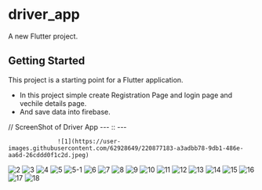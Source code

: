 # driver_app

A new Flutter project.

## Getting Started

This project is a starting point for a Flutter application.
* In this project simple create Registration Page and login page and vechile details page.
* And save data into firebase.


// ScreenShot of Driver App  --- :: ---




                  ![1](https://user-images.githubusercontent.com/62928649/220877183-a3adbb78-9db1-486e-aa6d-26cddd0f1c2d.jpeg)
![2](https://user-images.githubusercontent.com/62928649/220877191-a8e52b2a-5402-49a3-91ce-50045559271d.jpeg)
![3](https://user-images.githubusercontent.com/62928649/220877195-b65b1809-24d3-477d-97ca-5df6c303d4f4.jpeg)
![4](https://user-images.githubusercontent.com/62928649/220877200-d10fe8c7-6a6e-42f5-a7eb-48ce0b935f2b.jpeg)
![5](https://user-images.githubusercontent.com/62928649/220877203-a381f0e5-61fc-4d0c-94d0-e53369aac028.jpeg)
![5-1](https://user-images.githubusercontent.com/62928649/220877210-91a51592-694d-474c-8964-1c0c462cae70.jpeg)
![6](https://user-images.githubusercontent.com/62928649/220877216-b5f25756-5018-45bd-a707-aeaede7046c5.jpeg)
![7](https://user-images.githubusercontent.com/62928649/220877221-d099b5a0-961a-41d8-9be3-e948fa54c739.jpeg)
![8](https://user-images.githubusercontent.com/62928649/220877224-6ae5bdc3-9e14-49d4-a135-2aadbb576dea.jpeg)
![9](https://user-images.githubusercontent.com/62928649/220877229-6ee2b990-7105-4754-861a-d6368dc1866b.jpeg)
![10](https://user-images.githubusercontent.com/62928649/220877235-6db324e1-fe06-4bbd-a7b7-5589aa63e8c2.jpeg)
![11](https://user-images.githubusercontent.com/62928649/220877240-7bcd920a-871c-47d7-acce-26fefb820eb2.jpeg)
![12](https://user-images.githubusercontent.com/62928649/220877247-82a9724b-f4d3-404a-b9fb-ae43b3ee28e4.jpeg)
![13](https://user-images.githubusercontent.com/62928649/220877253-2a5604e6-0d61-4525-bca5-7d5227dcdcd4.jpeg)
![14](https://user-images.githubusercontent.com/62928649/220877254-2212086b-6787-4663-87a3-8c16ed9e4263.jpeg)
![15](https://user-images.githubusercontent.com/62928649/220877258-742a14ec-3c3a-45da-a78a-664d1a486b94.jpeg)
![16](https://user-images.githubusercontent.com/62928649/220877263-8f86ddd8-4304-412f-b087-06e4d3e8bc5a.jpeg)
![17](https://user-images.githubusercontent.com/62928649/220877269-211b5002-28a2-4e0b-8cce-3999027da7d1.jpeg)
![18](https://user-images.githubusercontent.com/62928649/220877275-ed982959-92f8-4522-bbf1-0fc1826cb758.jpeg)
            


